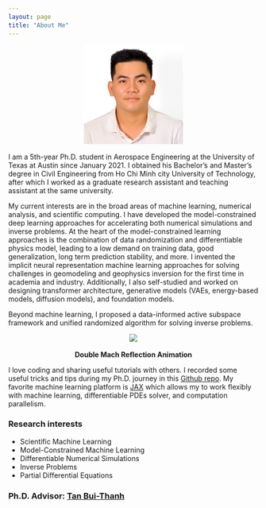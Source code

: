 ```yaml
---
layout: page
title: "About Me" 
---
```


<div align="center"> <img width="200" height = "200" src="/files/DSC_0114.JPG"></div>


I am a 5th-year Ph.D. student in Aerospace Engineering at the University of Texas at Austin since January 2021. I obtained his Bachelor’s and Master’s degree in Civil Engineering from Ho Chi Minh city University of Technology, after which I worked as a graduate research assistant and teaching assistant at the same university.

My current interests are in the broad areas of machine learning, numerical analysis, and scientific computing. I have developed the model-constrained deep learning approaches for accelerating both numerical simulations and inverse problems. At the heart of the model-constrained learning approaches is the combination of data randomization and differentiable physics model, leading to a low demand on training data, good generalization, long term prediction stability, and more. I invented the implicit neural representation machine learning approaches for solving challenges in geomodeling and geophysics inversion for the first time in academia and industry. Additionally, I also self-studied and worked on designing transformer architecture, generative models (VAEs, energy-based models, diffusion models), and foundation models.
<!-- to achieve higher order convergence rate for time-series physics data. -->
Beyond machine learning, I proposed a data-informed active subspace framework and unified randomized algorithm for solving inverse problems. 


<p align="center">
<img src="/assets/figures/hainguyen/2D_Double_Mach.gif" style="margin-bottom: 0px;">
<figcaption align="center" style="margin-top: 2px;"><b> Double Mach Reflection Animation </b> </figcaption>
</p>

I love coding and sharing useful tutorials with others. I recorded some useful tricks and tips during my Ph.D. journey in this [Github repo](https://github.com/nguyenvanhaibk92/PhD.utils). My favorite machine learning platform is [JAX](https://docs.jax.dev/en/latest/) which allows my to work flexibly with machine learning, differentiable PDEs solver, and computation parallelism.

### Research interests

- Scientific Machine Learning
- Model-Constrained Machine Learning
- Differentiable Numerical Simulations
- Inverse Problems
- Partial Differential Equations

### Ph.D. Advisor: [Tan Bui-Thanh](https://users.oden.utexas.edu/~tanbui/)
